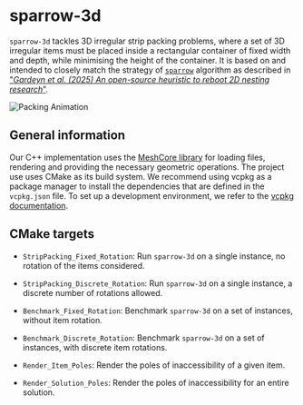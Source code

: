 # sparrow-3d

`sparrow-3d` tackles 3D irregular strip packing problems,
where a set of 3D irregular items must be placed inside a rectangular container of fixed width and depth,
while minimising the height of the container.
It is based on and intended to closely match the strategy of [`sparrow`](https://github.com/JeroenGar/sparrow) algorithm as described in
["_Gardeyn et al. (2025) An open-source heuristic to reboot 2D nesting research_"](https://doi.org/10.5281/zenodo.17053914).

![Packing Animation](images/example.gif)

## General information

Our C++ implementation uses the [MeshCore library](https://github.com/JonasTollenaere/MeshCore) for loading files, rendering and providing the necessary geometric operations.
The project use uses CMake as its build system.
We recommend using vcpkg as a package manager to install the dependencies that are defined in the `vcpkg.json` file.
To set up a development environment, we refer to the [vcpkg documentation](https://vcpkg.io/en/getting-started).

## CMake targets

- `StripPacking_Fixed_Rotation`:
  Run `sparrow-3d` on a single instance, no rotation of the items considered.
* `StripPacking_Discrete_Rotation`:
  Run `sparrow-3d` on a single instance, a discrete number of rotations allowed.
- `Benchmark_Fixed_Rotation`:
  Benchmark `sparrow-3d` on a set of instances, without item rotation.
* `Benchmark_Discrete_Rotation`:
  Benchmark `sparrow-3d` on a set of instances, with discrete item rotations.
- `Render_Item_Poles`:
  Render the poles of inaccessibility of a given item.
* `Render_Solution_Poles`:
  Render the poles of inaccessibility for an entire solution.